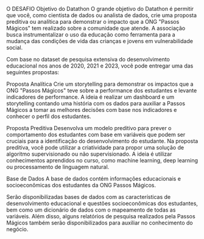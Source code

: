 O DESAFIO
Objetivo do Datathon
O grande objetivo do Datathon é permitir que você, como cientista de dados ou analista de dados, crie uma proposta preditiva ou analítica para demonstrar o impacto que a ONG "Passos Mágicos" tem realizado sobre a comunidade que atende. A associação busca instrumentalizar o uso da educação como ferramenta para a mudança das condições de vida das crianças e jovens em vulnerabilidade social.

Com base no dataset de pesquisa extensiva do desenvolvimento educacional nos anos de 2020, 2021 e 2023, você pode entregar uma das seguintes propostas:

Proposta Analítica
Crie um storytelling para demonstrar os impactos que a ONG "Passos Mágicos" teve sobre a performance dos estudantes e levante indicadores de performance. A ideia é realizar um dashboard e um storytelling contando uma história com os dados para auxiliar a Passos Mágicos a tomar as melhores decisões com base nos indicadores e conhecer o perfil dos estudantes.

Proposta Preditiva
Desenvolva um modelo preditivo para prever o comportamento dos estudantes com base em variáveis que podem ser cruciais para a identificação do desenvolvimento do estudante. Na proposta preditiva, você pode utilizar a criatividade para propor uma solução de algoritmo supervisionado ou não supervisionado. A ideia é utilizar conhecimentos aprendidos no curso, como machine learning, deep learning ou processamento de linguagem natural.

Base de Dados
A base de dados contém informações educacionais e socioeconômicas dos estudantes da ONG Passos Mágicos.

Serão disponibilizadas bases de dados com as características de desenvolvimento educacional e questões socioeconômicas dos estudantes, bem como um dicionário de dados com o mapeamento de todas as variáveis. Além disso, alguns relatórios de pesquisa realizados pela Passos Mágicos também serão disponibilizados para auxiliar no conhecimento do negócio.
